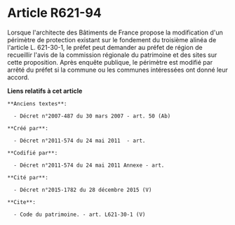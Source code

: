 # Article R621-94

Lorsque l'architecte des Bâtiments de France propose la modification d'un périmètre de protection existant sur le fondement
du troisième alinéa de l'article L. 621-30-1, le préfet peut demander au préfet de région de recueillir l'avis de la
commission régionale du patrimoine et des sites sur cette proposition. Après enquête publique, le périmètre est modifié par
arrêté du préfet si la commune ou les communes intéressées ont donné leur accord.

**Liens relatifs à cet article**

	**Anciens textes**:

	  - Décret n°2007-487 du 30 mars 2007 - art. 50 (Ab)

	**Créé par**:

	  - Décret n°2011-574 du 24 mai 2011  - art.

	**Codifié par**:

	  - Décret n°2011-574 du 24 mai 2011 Annexe - art.

	**Cité par**:

	  - Décret n°2015-1782 du 28 décembre 2015 (V)

	**Cite**:

	  - Code du patrimoine. - art. L621-30-1 (V)
